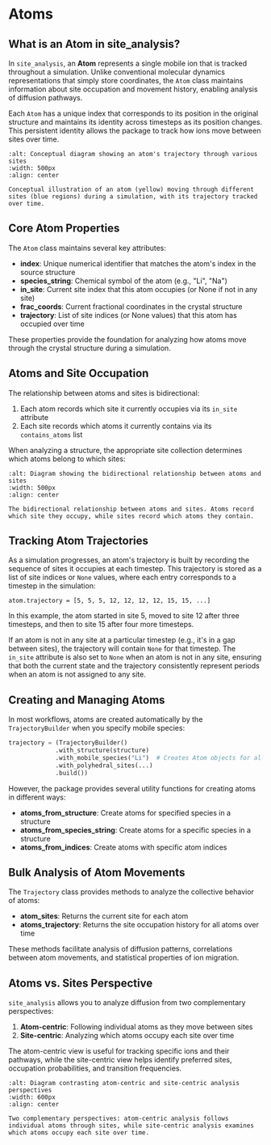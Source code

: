 # Atoms

## What is an Atom in site_analysis?

In `site_analysis`, an **Atom** represents a single mobile ion that is tracked throughout a simulation. Unlike conventional molecular dynamics representations that simply store coordinates, the `Atom` class maintains information about site occupation and movement history, enabling analysis of diffusion pathways.

Each `Atom` has a unique index that corresponds to its position in the original structure and maintains its identity across timesteps as its position changes. This persistent identity allows the package to track how ions move between sites over time.

```{figure} ../images/atom_concept.png
:alt: Conceptual diagram showing an atom's trajectory through various sites
:width: 500px
:align: center

Conceptual illustration of an atom (yellow) moving through different sites (blue regions) during a simulation, with its trajectory tracked over time.
```

## Core Atom Properties

The `Atom` class maintains several key attributes:

- **index**: Unique numerical identifier that matches the atom's index in the source structure
- **species_string**: Chemical symbol of the atom (e.g., "Li", "Na")
- **in_site**: Current site index that this atom occupies (or None if not in any site)
- **frac_coords**: Current fractional coordinates in the crystal structure
- **trajectory**: List of site indices (or None values) that this atom has occupied over time

These properties provide the foundation for analyzing how atoms move through the crystal structure during a simulation.

## Atoms and Site Occupation

The relationship between atoms and sites is bidirectional:

1. Each atom records which site it currently occupies via its `in_site` attribute
2. Each site records which atoms it currently contains via its `contains_atoms` list

When analyzing a structure, the appropriate site collection determines which atoms belong to which sites:

```{figure} ../images/atom_site_relationship.png
:alt: Diagram showing the bidirectional relationship between atoms and sites
:width: 500px
:align: center

The bidirectional relationship between atoms and sites. Atoms record which site they occupy, while sites record which atoms they contain.
```

## Tracking Atom Trajectories

As a simulation progresses, an atom's trajectory is built by recording the sequence of sites it occupies at each timestep. This trajectory is stored as a list of site indices or `None` values, where each entry corresponds to a timestep in the simulation:

```
atom.trajectory = [5, 5, 5, 12, 12, 12, 12, 15, 15, ...]
```

In this example, the atom started in site 5, moved to site 12 after three timesteps, and then to site 15 after four more timesteps.

If an atom is not in any site at a particular timestep (e.g., it's in a gap between sites), the trajectory will contain `None` for that timestep. The `in_site` attribute is also set to `None` when an atom is not in any site, ensuring that both the current state and the trajectory consistently represent periods when an atom is not assigned to any site.

## Creating and Managing Atoms

In most workflows, atoms are created automatically by the `TrajectoryBuilder` when you specify mobile species:

```python
trajectory = (TrajectoryBuilder()
             .with_structure(structure)
             .with_mobile_species("Li")  # Creates Atom objects for all Li ions
             .with_polyhedral_sites(...)
             .build())
```

However, the package provides several utility functions for creating atoms in different ways:

- **atoms_from_structure**: Create atoms for specified species in a structure
- **atoms_from_species_string**: Create atoms for a specific species in a structure
- **atoms_from_indices**: Create atoms with specific atom indices

## Bulk Analysis of Atom Movements

The `Trajectory` class provides methods to analyze the collective behavior of atoms:

- **atom_sites**: Returns the current site for each atom
- **atoms_trajectory**: Returns the site occupation history for all atoms over time

These methods facilitate analysis of diffusion patterns, correlations between atom movements, and statistical properties of ion migration.

## Atoms vs. Sites Perspective

`site_analysis` allows you to analyze diffusion from two complementary perspectives:

1. **Atom-centric**: Following individual atoms as they move between sites
2. **Site-centric**: Analyzing which atoms occupy each site over time

The atom-centric view is useful for tracking specific ions and their pathways, while the site-centric view helps identify preferred sites, occupation probabilities, and transition frequencies.

```{figure} ../images/atom_site_perspectives.png
:alt: Diagram contrasting atom-centric and site-centric analysis perspectives
:width: 600px
:align: center

Two complementary perspectives: atom-centric analysis follows individual atoms through sites, while site-centric analysis examines which atoms occupy each site over time.
```
